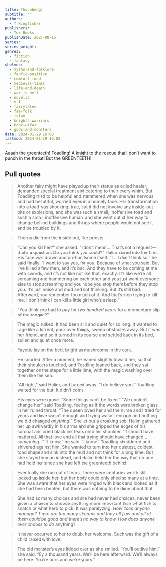 ```yaml
---
title: Thornhedge
subtitle: ""
authors:
  - T Kingfisher
publishers:
  - Tor Books
publishDate: 2023-08-15
series: 
series_weight: 
genres:
  - fiction
  - fantasy
shelves:
  - myths-and-folklore
  - fanfic-positive
  - comfort-food
  - medieval-times
  - life-and-death
  - war-is-hell
  - novella
  - m-f
  - fairytales
  - fae-folk
  - islam
  - knights-warriors
  - book-wifes
  - gods-and-monsters
date: 2024-01-29 16:08
lastmod: 2024-01-29 16:08
---
```

Aaaah the greenteeth! Toadling! A knight to the rescue that I don’t want to punch in the throat! But the GREENTEETH!

## Pull quotes

> Another fairy might have played up their status as exiled healer, demanded special treatment and catering to their every whim. But Toadling tried to be helpful and stammered when she was nervous and had beautiful, worried eyes in a homely face. Her transformation into a toad was shocking, true, but it did not involve any inside-out bits or explosions, and she was such a small, inoffensive toad and such a small, inoffensive human, and she went out of her way to change behind buildings and things where people would not see it and be troubled by it. 

> Thorns die from the inside out, like priests

> “Can you kill her?” she asked. “I don’t mean… That’s not a request—that’s a question. Do you think you could?”
> Halim stared into the fire. His face was drawn and un-handsome itself. “I… I don’t think so,” he said finally. “I want to say yes, for you. Because of what you said. But I’ve killed a few men, and it’s bad. And they have to be coming at me with swords, and it’s not like not like that, exactly. It’s like we’re all screaming and hammering on each other and you just want everyone else to stop screaming and you hope you stop them before they stop you. It’s just noise and mud and not thinking. But it’s still bad. Afterward, you remember too much of it. And that’s men trying to kill me. I don’t think I can kill a little girl who’s asleep.”

> “You think you had to pay for *two hundred years* for a momentary slip of the tongue?”

> The magic sulked. It had been still and quiet for so long. It wanted to rage like a torrent, pour over things, sweep obstacles away. But it was her friend, and so it turned in its course and settled back in its bed, sullen and quiet once more.

> Fayette lay on the bed, bright as mushrooms in the dark.

> He snorted. After a moment, he leaned slightly toward her, so that their shoulders touched, and Toadling leaned back, and they sat together on the steps for a little time, with the magic washing over them like the sea.

> “All right,” said Halim, and turned away. “I do believe you.”
> Toadling waited for the but.
> It didn’t come.

> His eyes were grave. “Some things can’t be fixed.”
> “We couldn’t change her,” said Toadling, feeling as if the words were broken glass in her ruined throat. “The queen loved her and the nurse and I tried for years and love wasn’t enough and trying wasn’t enough and nothing we did changed *anything*!” She let out a croaking sob. Halim gathered her up awkwardly in his arms and she gripped the edges of his surcoat and cried black ink tears onto his shoulder. “It should have mattered. All that love and all that trying should have changed… *something*…”
> “I know,” he said. “I know.”
> Toadling shuddered and shivered against him. She wanted to turn into her quietest, coldest toad shape and sink into the mud and not think for a long time. But she stayed human instead, and Halim held her the way that no one had held her since she had left the greenteeth behind. 

> Eventually she ran out of tears. There were centuries worth still locked up inside her, but her body could only shed so many at a time. She was aware that her eyes were ringed with black and looked as if she had been beaten, but there was nothing to be done about that.

> She had so many choices and she had never had choices, never been given a chance to choose anything more important than what fish to snatch or what herb to pick.
> It was paralyzing. *How does anyone manage? There are too many streams and they all flow and all of them could be good and there’s no way to know. How does anyone ever choose to do* anything?

> It never occurred to her to doubt her welcome. Such was the gift of a child raised with love. 

> The old monster’s eyes lidded over as she smiled. “You’ll outlive him,” she said. “By a thousand years. We’ll be here afterward. We’ll always be here. You’re ours and we’re yours.”